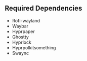 ## Required Dependencies
- Rofi-wayland
- Waybar
- Hyprpaper
- Ghostty
- Hyprlock
- Hyprpolkitsomething
- Swaync
